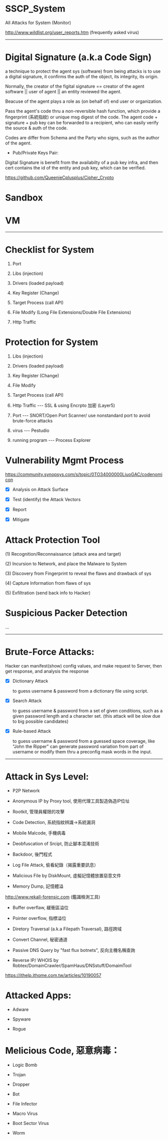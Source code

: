 # SSCP_System
All Attacks for System (Monitor)

http://www.wildlist.org/user_reports.htm (frequently asked virus)

------------------------------------------------------------

# Digital Signature (a.k.a Code Sign)

a technique to protect the agent sys (software) from being attacks is to use a digital signature, it confirms the auth of the object, its integrity, its origin.

Normally, the creator of the figital signature == creator of the agent software || user of agent || an entity reviewed the agent.

Beacuse of the agent plays a role as (on behalf of) end user or organization.

Pass the agent's code thru a non-reversible hash function, which provide a fingerprint (系統指紋) or unique msg digest of the code. The agent code + signature + pub key can be forwarded to a recipient, who can easily verify the source & auth of the code.

Codes are differ from Schema and the Party who signs, such as the author of the agent.

* Pub/Private Keys Pair:

Digital Signature is benefit from the availabilty of a pub key infra, and then cert contains the id of the entity and pub key, which can be verified.

https://github.com/QueenieCplusplus/Cipher_Crypto

# Sandbox

# VM

------------------------------------------------------------

# Checklist for System

1. Port

2. Libs (injection)

3. Drivers (loaded payload)

4. Key Register (Change)

5. Target Process (call API)

6. File Modify (Long File Extensions/Double File Extensions)

7. Http Traffic

# Protection for System

1. Libs (injection)

2. Drivers (loaded payload)

3. Key Register (Change)

4. File Modify

5. Target Process (call API)

6. Http Traffic --- SSL & using Encrpto 加密 (Layer5)

7. Port --- SNORT/Open Port Scanner/ use nonstandard port to avoid brute-force attacks

8. virus --- Pestudio

9. running program --- Process Explorer

# Vulnerability Mgmt Process

https://community.synopsys.com/s/topic/0TO34000000LiuoGAC/codenomicon

-[x] Analysis on Attack Surface

-[x] Test (identify) the Attack Vectors

-[x] Report

-[x] Mitigate

# Attack Protection Tool

(1) Recognition/Reconnaissance (attack area and target)

(2) Incursion to Network, and place the Malware to System

(3) Discovery from Fingerprint to reveal the flaws and drawback of sys

(4) Capture Information from flaws of sys

(5) Exfiltration (send back info to Hacker)

# Suspicious Packer Detection

...

------------------------------------------------------------

# Brute-Force Attacks:

Hacker can manifest(show) config values, and make request to Server, then get response, and analysis the response 

-[x] Dictionary Attack

   to guess username & password from a dictionary file using script.

-[x] Search Attack

   to guess username & password from a set of given conditions, such as
   a given password length and a character set. (this attack will be slow due to  big possible candidates)

-[x] Rule-based Attack

   to guess username & password from a guessed space coverage, like "John the Ripper" can generate password variation from part of username or modify them thru a preconfig mask words in the input.

------------------------------------------------------------

# Attack in Sys Level:

* P2P Network

* Anonymous IP by Proxy tool, 使用代理工具製造偽造IP位址

* Rootkit, 管理員權限的攻擊

* Code Detection, 系統指紋辨識->系統漏洞

* Mobile Malcode, 手機病毒

* Deobfuscation of Srcipt, 防止腳本混淆技術

* Backdoor, 後門程式

* Log File Attack, 偷看紀錄（揭露重要訊息）

* Malicious File by DiskMount, 虛擬記憶體放置惡意文件

* Memory Dump, 記憶體溢

http://www.rekall-forensic.com (鑑識檢測工具)

* Buffer overflaw, 緩衝區溢位

* Pointer overflow, 指標溢位

* Diretory Traversal (a.k.a Filepath Traversal), 路徑跨域

* Convert Channel, 秘密通道

* Passive DNS Query by "fast flux botnets", 反向主機名稱查詢

* Reverse IP/ WHOIS by Robtex/DomainCrawler/SpamHaus/DNSstuff/DomaimTool

https://ithelp.ithome.com.tw/articles/10190057

# Attacked Apps:

* Adware

* Spyware

* Rogue

# Melicious Code, 惡意病毒：

* Logic Bomb

* Trojan

* Dropper

* Bot

* File Infector

* Macro Virus

* Boot Sector Virus

* Worm


